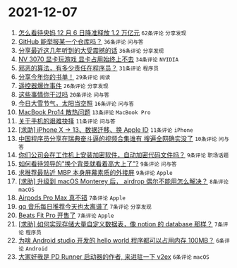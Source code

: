 # 2021-12-07

1. [怎么看待央妈 12 月 6 日降准释放 1.2 万亿元](https://www.v2ex.com/t/820511) `62条评论` `分享发现`
1. [GitHub 能举报某一个仓库吗？](https://www.v2ex.com/t/820540) `36条评论` `问与答`
1. [分享最近这几年听到的大受震撼的话](https://www.v2ex.com/t/820528) `36条评论` `分享发现`
1. [NV 3070 显卡玩游戏 显卡占用始终上不去](https://www.v2ex.com/t/820541) `34条评论` `NVIDIA`
1. [邪恶的算法，有多少责任在程序员？](https://www.v2ex.com/t/820521) `31条评论` `程序员`
1. [分享今年你的书单！](https://www.v2ex.com/t/820522) `29条评论` `阅读`
1. [遥控器爆炸事件](https://www.v2ex.com/t/820510) `26条评论` `分享发现`
1. [这些事情你干过吗](https://www.v2ex.com/t/820525) `20条评论` `问与答`
1. [今日大雪节气，太阳当空照](https://www.v2ex.com/t/820508) `16条评论` `问与答`
1. [MacBook Pro14 散热问题](https://www.v2ex.com/t/820526) `13条评论` `MacBook Pro`
1. [关于手机的艰难抉择](https://www.v2ex.com/t/820519) `11条评论` `问与答`
1. [[求助] iPhone X -> 13、数据迁移、换 Apple ID](https://www.v2ex.com/t/820503) `11条评论` `iPhone`
1. [中国程序员分享在瑞典奋斗逼的视频合集谁有 搜遍全网确实没了](https://www.v2ex.com/t/820539) `10条评论` `问与答`
1. [你们公司会在工作机上安装加密软件，自动加密代码文件吗？](https://www.v2ex.com/t/820551) `9条评论` `职场话题`
1. [如何看待领导的"换个背景就看着高大上了"?](https://www.v2ex.com/t/820545) `9条评论` `问与答`
1. [求推荐最贴近 MBP 本身屏幕素质的外接屏](https://www.v2ex.com/t/820518) `9条评论` `Apple`
1. [[求助] 升级到 macOS Monterey 后， airdrop 偶尔不能用怎么解决？](https://www.v2ex.com/t/820502) `8条评论` `macOS`
1. [Airpods Pro Max 真不错](https://www.v2ex.com/t/820567) `7条评论` `Apple`
1. [qq 音乐每日推荐今天也太离谱了](https://www.v2ex.com/t/820552) `7条评论` `分享发现`
1. [Beats Fit Pro 开售了](https://www.v2ex.com/t/820523) `7条评论` `Apple`
1. [[求助] 如何实现存储大量自定义数据表，像 notion 的 database 那样？](https://www.v2ex.com/t/820514) `7条评论` `程序员`
1. [为啥 Android studio 开发的 hello world 程序都可以占用内存 100MB？](https://www.v2ex.com/t/820554) `6条评论` `Android`
1. [大家好我是 PD Runner 启动器的作者, 来进驻一下 v2ex](https://www.v2ex.com/t/820550) `6条评论` `macOS`
